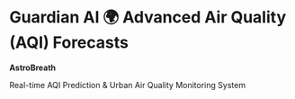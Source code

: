 # Guardian AI 🌍 Advanced Air Quality (AQI) Forecasts
**AstroBreath**


Real-time AQI Prediction & Urban Air Quality Monitoring System
